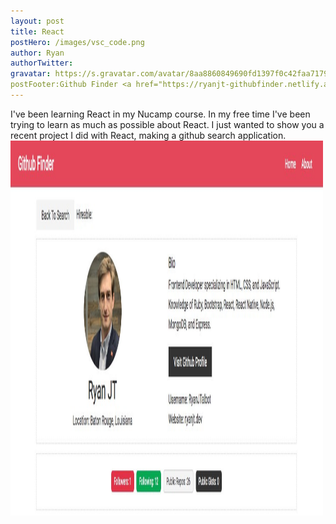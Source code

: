 ```yaml
---
layout: post
title: React 
postHero: /images/vsc_code.png
author: Ryan
authorTwitter: 
gravatar: https://s.gravatar.com/avatar/8aa8860849690fd1397f0c42faa71795?s=80
postFooter:Github Finder <a href="https://ryanjt-githubfinder.netlify.app/">Github Finder Link, made with React</a>
---
```


I've been learning React in my Nucamp course. In my free time I've been trying to learn as much as possible 
about React. I just wanted to show you a recent project I did with React, making a github search application. 
<img src="/images/githubFinder.jpg" id="post_pics" alt="github finder" width="500" height="600">
